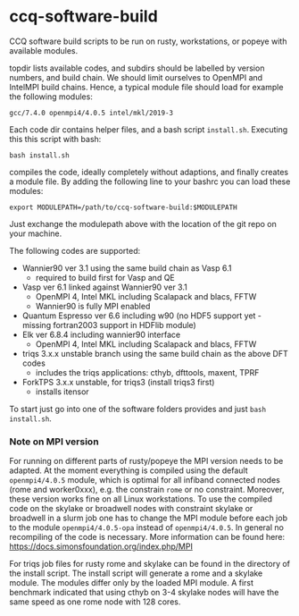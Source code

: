 # ccq-software-build

CCQ software build scripts to be run on rusty, workstations, or popeye with available modules.

topdir lists available codes, and subdirs should be labelled by version numbers, and build chain. We should limit ourselves to OpenMPI and IntelMPI build chains. Hence, a typical module file should load for example the following modules:

```
gcc/7.4.0 openmpi4/4.0.5 intel/mkl/2019-3
```

Each code dir contains helper files, and a bash script `install.sh`. Executing this this script with bash:
```
bash install.sh
```
compiles the code, ideally completely without adaptions,  and finally creates a module file. By adding the following line to your bashrc you can load these modules:
```
export MODULEPATH=/path/to/ccq-software-build:$MODULEPATH
```
Just exchange the modulepath above with the location of the git repo on your machine. 

The following codes are supported:
* Wannier90 ver 3.1 using the same build chain as Vasp 6.1
    * required to build first for Vasp and QE
* Vasp ver 6.1 linked against Wannier90 ver 3.1
    * OpenMPI 4, Intel MKL including Scalapack and blacs, FFTW
    * Wannier90 is fully MPI enabled
* Quantum Espresso ver 6.6 including w90 (no HDF5 support yet - missing fortran2003 support in HDFlib module)
* Elk ver 6.8.4 including wannier90 interface
    * OpenMPI 4, Intel MKL including Scalapack and blacs, FFTW
* triqs 3.x.x unstable branch using the same build chain as the above DFT codes
    * includes the triqs applications: cthyb, dfttools, maxent, TPRF
* ForkTPS 3.x.x unstable, for triqs3 (install triqs3 first)
    * installs itensor

To start just go into one of the software folders provides and just `bash install.sh`.

### Note on MPI version

For running on different parts of rusty/popeye the MPI version needs to be adapted. At the moment everything is compiled using the default `openmpi4/4.0.5` module, which is optimal for all infiband connected nodes (rome and worker0xxx), e.g. the constrain `rome` or no constraint. Moreover, these version works fine on all Linux workstations. To use the compiled code on the skylake or broadwell nodes with constraint skylake or broadwell in a slurm job one has to change the MPI module before each job to the module `openmpi4/4.0.5-opa` instead of `openmpi4/4.0.5`. In general no recompiling of the code is necessary. More information can be found here: https://docs.simonsfoundation.org/index.php/MPI

For triqs job files for rusty rome and skylake can be found in the directory of the install script. The install script will generate a rome and a skylake module. The modules differ only by the loaded MPI module. A first benchmark indicated that using cthyb on 3-4 skylake nodes will have the same speed as one rome node with 128 cores. 
